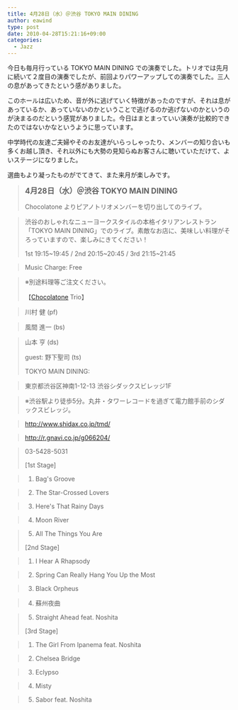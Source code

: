 ```yaml
---
title: 4月28日（水）＠渋谷 TOKYO MAIN DINING
author: eawind
type: post
date: 2010-04-28T15:21:16+09:00
categories:
  - Jazz
---
```

今日も毎月行っている TOKYO MAIN DINING での演奏でした。トリオでは先月に続いて２度目の演奏でしたが、前回よりパワーアップしての演奏でした。三人の息があってきたという感がありました。

このホールは広いため、音が外に逃げていく特徴があったのですが、それは息があっているか、あっていないのかということで逃げるのか逃げないのかというのが決まるのだという感覚がありました。今日はまとまっていい演奏が比較的できたのではないかなというように思っています。

中学時代の友達ご夫婦やそのお友達がいらっしゃったり、メンバーの知り合いも多くお越し頂き、それ以外にも大勢の見知らぬお客さんに聴いていただけて、よいステージになりました。

選曲もより凝ったものがでてきて、また来月が楽しみです。

> **<big>4月28日（水）＠渋谷 TOKYO MAIN DINING</big>**
>
> Chocolatone よりピアノトリオメンバーを切り出してのライブ。

> 渋谷のおしゃれなニューヨークスタイルの本格イタリアンレストラン「TOKYO MAIN DINING」でのライブ。素敵なお店に、美味しい料理がそろっていますので、楽しみにきてください！
>
> 1st 19:15~19:45 / 2nd 20:15~20:45 / 3rd 21:15~21:45

> Music Charge: Free

> ※別途料理等ご注文ください。
>
> 【[Chocolatone][1] Trio】

> 川村 健 (pf)

> 風間 進一 (bs)

> 山本 亨 (ds)
>
> guest: 野下聖司 (ts)
>
> TOKYO MAIN DINING:

> 東京都渋谷区神南1-12-13 渋谷シダックスビレッジ1F

> ※渋谷駅より徒歩5分。丸井・タワーレコードを過ぎて電力館手前のシダックスビレッジ。

> http://www.shidax.co.jp/tmd/

> <a href="http://r.gnavi.co.jp/g066204/" target="_blank" rel="noopener noreferrer">http://r.gnavi.co.jp/g066204/</a>

> 03-5428-5031
>
> [1st Stage]

> 1. Bag's Groove

> 2. The Star-Crossed Lovers

> 3. Here's That Rainy Days

> 4. Moon River

> 5. All The Things You Are
>
> [2nd Stage]

> 1. I Hear A Rhapsody

> 2. Spring Can Really Hang You Up the Most

> 3. Black Orpheus

> 4. 蘇州夜曲

> 5. Straight Ahead feat. Noshita
>
> [3rd Stage]

> 1. The Girl From Ipanema feat. Noshita

> 2. Chelsea Bridge

> 3. Eclypso

> 4. Misty

> 5. Sabor feat. Noshita

 [1]: http://www.eawind.net/?page_id=930
